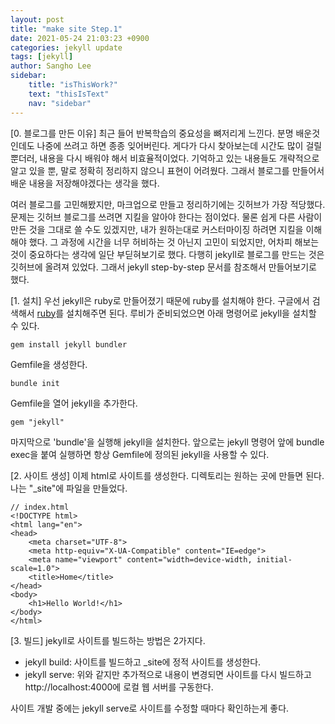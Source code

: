 ```yaml
---
layout: post
title: "make site Step.1"
date: 2021-05-24 21:03:23 +0900
categories: jekyll update
tags: [jekyll]
author: Sangho Lee
sidebar:
    title: "isThisWork?"
    text: "thisIsText"
    nav: "sidebar"
---
```

[0. 블로그를 만든 이유]
최근 들어 반복학습의 중요성을 뼈저리게 느낀다.
분명 배운것인데도 나중에 쓰려고 하면 종종 잊어버린다.
게다가 다시 찾아보는데 시간도 많이 걸릴뿐더러, 내용을 다시 배워야 해서 비효율적이었다.
기억하고 있는 내용들도 개략적으로 알고 있을 뿐, 말로 정확히 정리하지 않으니 표현이 어려웠다.
그래서 블로그를 만들어서 배운 내용을 저장해야겠다는 생각을 했다.

여러 블로그를 고민해봤지만, 마크업으로 만들고 정리하기에는 깃허브가 가장 적당했다.
문제는 깃허브 블로그를 쓰려면 지킬을 알아야 한다는 점이었다.
물론 쉽게 다른 사람이 만든 것을 그대로 쓸 수도 있겠지만, 내가 원하는대로 커스터마이징 하려면 지킬을 이해해야 했다.
그 과정에 시간을 너무 허비하는 것 아닌지 고민이 되었지만, 어차피 해보는 것이 중요하다는 생각에 일단 부딛혀보기로 했다.
다행히 jekyll로 블로그를 만드는 것은 깃허브에 올려져 있었다.
그래서 jekyll step-by-step 문서를 참조해서 만들어보기로 했다.

[1. 설치]
우선 jekyll은 ruby로 만들어졌기 때문에 ruby를 설치해야 한다.
구글에서 검색해서 [ruby](https://www.ruby-lang.org/ko/)를 설치해주면 된다.
루비가 준비되었으면 아래 명령어로 jekyll을 설치할 수 있다.
```
gem install jekyll bundler
```

Gemfile을 생성한다.
```
bundle init
```

Gemfile을 열어 jekyll을 추가한다.
```
gem "jekyll"
```

마지막으로 'bundle'을 실행해 jekyll을 설치한다.
앞으로는 jekyll 명령어 앞에 bundle exec을 붙여 실행하면 항상 Gemfile에 정의된 jekyll을 사용할 수 있다.

[2. 사이트 생성]
이제 html로 사이트를 생성한다.
디렉토리는 원하는 곳에 만들면 된다. 나는 "_site"에 파일을 만들었다.
```
// index.html
<!DOCTYPE html>
<html lang="en">
<head>
    <meta charset="UTF-8">
    <meta http-equiv="X-UA-Compatible" content="IE=edge">
    <meta name="viewport" content="width=device-width, initial-scale=1.0">
    <title>Home</title>
</head>
<body>
    <h1>Hello World!</h1>
</body>
</html>
```

[3. 빌드]
jekyll로 사이트를 빌드하는 방법은 2가지다.
- jekyll build: 사이트를 빌드하고 _site에 정적 사이트를 생성한다.
- jekyll serve: 위와 같지만 추가적으로 내용이 변경되면 사이트를 다시 빌드하고 http://localhost:4000에 로컬 웹 서버를 구동한다.

사이트 개발 중에는 jekyll serve로 사이트를 수정할 때마다 확인하는게 좋다.
